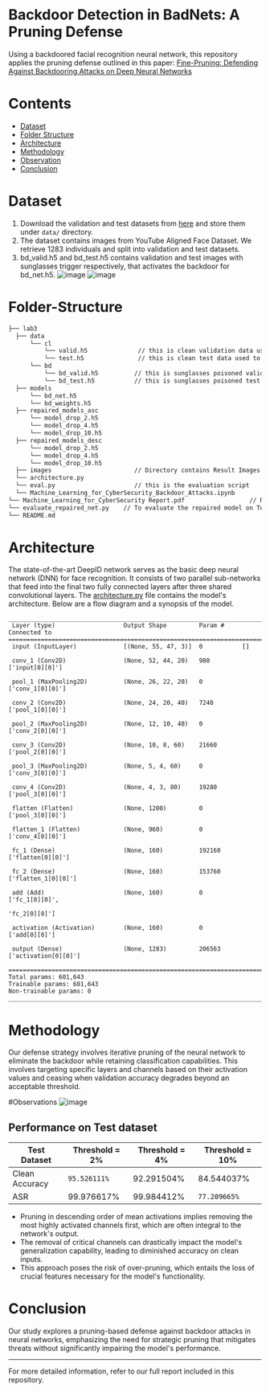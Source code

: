 # Backdoor Detection in BadNets: A Pruning Defense

Using a backdoored facial recognition neural network, this repository applies the pruning defense outlined in this paper:
[Fine-Pruning: Defending Against Backdooring Attacks on Deep Neural Networks](https://arxiv.org/abs/1805.12185)


# Contents
- [Dataset](#Dataset)
- [Folder Structure](#Folder-Structure)
- [Architecture](#Architecture)
- [Methodology](#Methodology)
- [Observation](#Observation)
- [Conclusion](#Conclusion)

# Dataset
   1. Download the validation and test datasets from [here](https://drive.google.com/drive/folders/1Rs68uH8Xqa4j6UxG53wzD0uyI8347dSq?usp=sharing) and store them under `data/` directory.
   2. The dataset contains images from YouTube Aligned Face Dataset. We retrieve 1283 individuals and split into validation and test datasets.
   3. bd_valid.h5 and bd_test.h5 contains validation and test images with sunglasses trigger respectively, that activates the backdoor for bd_net.h5. 
   ![image](images/clean1.png)
![image](images/poison1.png)


# Folder-Structure

```bash
├── lab3
  ├── data 
      └── cl
          └── valid.h5              // this is clean validation data used to design the defense
          └── test.h5               // this is clean test data used to evaluate the BadNet
      └── bd
          └── bd_valid.h5          // this is sunglasses poisoned validation data
          └── bd_test.h5           // this is sunglasses poisoned test data
  ├── models
      └── bd_net.h5
      └── bd_weights.h5
  ├── repaired_models_asc
      └── model_drop_2.h5
      └── model_drop_4.h5
      └── model_drop_10.h5
  ├── repaired_models_desc
      └── model_drop_2.h5
      └── model_drop_4.h5
      └── model_drop_10.h5
  ├── images                       // Directory contains Result Images
  └── architecture.py
  └── eval.py                      // this is the evaluation script
  └── Machine_Learning_for_CyberSecurity_Backdoor_Attacks.ipynb
└── Machine_Learning_for_CyberSecurity Report.pdf                  // Report
└── evaluate_repaired_net.py    // To evaluate the repaired model on Test set
└── README.md 
```
# Architecture
The state-of-the-art DeepID network serves as the basic deep neural network (DNN) for face recognition. It consists of two parallel sub-networks that feed into the final two fully connected layers after three shared convolutional layers. The [architecture.py](architecture.py) file contains the model's architecture. Below are a flow diagram and a synopsis of the model.
```
___________________________________________________________________________________
 Layer (type)                   Output Shape         Param #     Connected to                     
===================================================================================
 input (InputLayer)             [(None, 55, 47, 3)]  0           []                               
                                                                                                  
 conv_1 (Conv2D)                (None, 52, 44, 20)   980         ['input[0][0]']                  
                                                                                                  
 pool_1 (MaxPooling2D)          (None, 26, 22, 20)   0           ['conv_1[0][0]']                 
                                                                                                  
 conv_2 (Conv2D)                (None, 24, 20, 40)   7240        ['pool_1[0][0]']                 
                                                                                                  
 pool_2 (MaxPooling2D)          (None, 12, 10, 40)   0           ['conv_2[0][0]']                 
                                                                                                  
 conv_3 (Conv2D)                (None, 10, 8, 60)    21660       ['pool_2[0][0]']                 
                                                                                                  
 pool_3 (MaxPooling2D)          (None, 5, 4, 60)     0           ['conv_3[0][0]']                 
                                                                                                  
 conv_4 (Conv2D)                (None, 4, 3, 80)     19280       ['pool_3[0][0]']                 
                                                                                                  
 flatten (Flatten)              (None, 1200)         0           ['pool_3[0][0]']                 
                                                                                                  
 flatten_1 (Flatten)            (None, 960)          0           ['conv_4[0][0]']                 
                                                                                                  
 fc_1 (Dense)                   (None, 160)          192160      ['flatten[0][0]']                
                                                                                                  
 fc_2 (Dense)                   (None, 160)          153760      ['flatten_1[0][0]']              
                                                                                                  
 add (Add)                      (None, 160)          0           ['fc_1[0][0]',      
                                                                  'fc_2[0][0]']                   
                                                                                                  
 activation (Activation)        (None, 160)          0           ['add[0][0]']                    
                                                                                                  
 output (Dense)                 (None, 1283)         206563      ['activation[0][0]']             
                                                                                                  
======================================================================================
Total params: 601,643
Trainable params: 601,643
Non-trainable params: 0
______________________________________________________________________________________
```

# Methodology

Our defense strategy involves iterative pruning of the neural network to eliminate the backdoor while retaining classification capabilities. This involves targeting specific layers and channels based on their activation values and ceasing when validation accuracy degrades beyond an acceptable threshold.


#Observations
![image](images/image2.png)
## Performance on Test dataset
| Test Dataset | Threshold = 2% | Threshold = 4% | Threshold = 10% |
|---|---|---|---|
| Clean Accuracy | `95.526111%` | 92.291504% | 84.544037% |
| ASR | 99.976617% | 99.984412% | `77.209665%` | 


- Pruning in descending order of mean activations implies removing the most highly activated channels first, which are often integral to the network's output.
- The removal of critical channels can drastically impact the model's generalization capability, leading to diminished accuracy on clean inputs.
- This approach poses the risk of over-pruning, which entails the loss of crucial features necessary for the model's functionality.

# Conclusion

Our study explores a pruning-based defense against backdoor attacks in neural networks, emphasizing the need for strategic pruning that mitigates threats without significantly impairing the model's performance.

---

For more detailed information, refer to our full report included in this repository.
